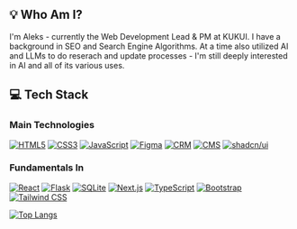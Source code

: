 ## 💡 Who Am I?
I'm Aleks - currently the Web Development Lead & PM at KUKUI. I have a background in SEO and Search Engine Algorithms. At a time also utilized AI and LLMs to do reserach and update processes - I'm still deeply interested in AI and all of its various uses.   

## 💻 Tech Stack

### Main Technologies
[![HTML5](https://img.shields.io/badge/-HTML5-black?style=flat-square&logo=html5)](https://github.com/)
[![CSS3](https://img.shields.io/badge/-CSS3-black?style=flat-square&logo=css3)](https://github.com/)
[![JavaScript](https://img.shields.io/badge/-JavaScript-black?style=flat-square&logo=javascript)](https://github.com/)
[![Figma](https://img.shields.io/badge/-Figma-black?style=flat-square&logo=figma)](https://github.com/)
[![CRM](https://img.shields.io/badge/-CRM-black?style=flat-square&logo=salesforce)](https://github.com/)
[![CMS](https://img.shields.io/badge/-CMS-black?style=flat-square&logo=wordpress)](https://github.com/)
[![shadcn/ui](https://img.shields.io/badge/-shadcn/ui-black?style=flat-square&logo=data:image/png;base64,iVBORw0KGgoAAAANSUhEUgAAAA4AAAAOCAYAAAAfSC3RAAAACXBIWXMAAAsTAAALEwEAmpwYAAAARklEQVR4nGNgGAWMDAwM/6Hs/7gkSTIRr5oRbSLeQEE1jXjVEKuGkEZcakhWg0sjLjXkqUFrxKaGMjVwjX+JUjMKGBgYAB+GCBCOnePPAAAAAElFTkSuQmCC)](https://github.com/)

### Fundamentals In
[![React](https://img.shields.io/badge/-React-black?style=flat-square&logo=react)](https://github.com/)
[![Flask](https://img.shields.io/badge/-Flask-black?style=flat-square&logo=flask)](https://github.com/)
[![SQLite](https://img.shields.io/badge/-SQLite-black?style=flat-square&logo=sqlite)](https://github.com/)
[![Next.js](https://img.shields.io/badge/-Next.js-black?style=flat-square&logo=next.js)](https://github.com/)
[![TypeScript](https://img.shields.io/badge/-TypeScript-black?style=flat-square&logo=typescript)](https://github.com/)
[![Bootstrap](https://img.shields.io/badge/-Bootstrap-black?style=flat-square&logo=bootstrap)](https://github.com/)
[![Tailwind CSS](https://img.shields.io/badge/-Tailwind%20CSS-black?style=flat-square&logo=tailwind-css)](https://github.com/)

[![Top Langs](https://github-readme-stats-git-masterrstaa-rickstaa.vercel.app/api/top-langs/?username=AlexTodorov11&layout=compact&langs_count=12&hide_border=true&role=owner,collaborator&theme=dark&bg_color=000000#gh-dark-mode-only)](https://github.com/anuraghazra/github-readme-stats)
